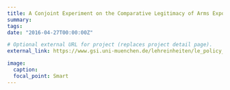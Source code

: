```yaml
---
title: A Conjoint Experiment on the Comparative Legitimacy of Arms Exports in Germany and France
summary:
tags:
date: "2016-04-27T00:00:00Z"

# Optional external URL for project (replaces project detail page).
external_link: https://www.gsi.uni-muenchen.de/lehreinheiten/le_policy_analysis/forschung/conjoint1/index.html

image:
  caption:
  focal_point: Smart
---
```

